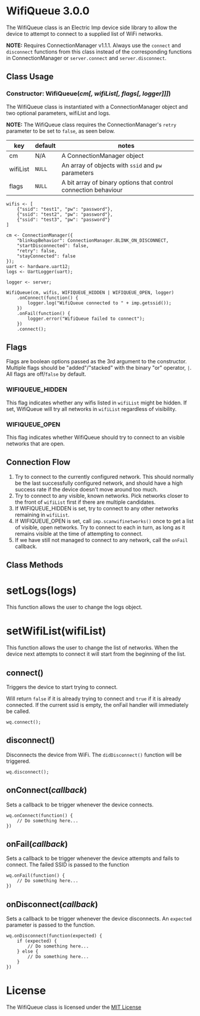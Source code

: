 # WifiQueue 3.0.0

The WifiQueue class is an Electric Imp device side library to allow the device to attempt to connect to a supplied list of WiFi networks.

**NOTE:** Requires ConnectionManager v1.1.1.
Always use the `connect` and `disconnect` functions from this class instead of the corresponding functions in ConnectionManager or `server.connect` and `server.disconnect`.

## Class Usage

### Constructor: WifiQueue(*cm[, wifiList[,  flags[, logger]]]*)

The WifiQueue class is instantiated with a ConnectionManager object and two optional parameters, wifiList and logs.

**NOTE:** The WifiQueue class requires the ConnectionManager's `retry` parameter to be set to `false`, as seen below.

| key               | default             | notes                                                           |
| ----------------- | ------------------- | -----                                                           |
| cm                | N/A                 | A ConnectionManager object                                      |
| wifiList          | `NULL`              | An array of objects with `ssid` and `pw` parameters             |
| flags             | `NULL`              | A bit array of binary options that control connection behaviour |

```squirrel
wifis <- [
	{"ssid": "test1", "pw": "password"},
	{"ssid": "test2", "pw": "password"},
	{"ssid": "test3", "pw": "password"}
]

cm <- ConnectionManager({
	"blinkupBehavior": ConnectionManager.BLINK_ON_DISCONNECT,
	"startDisconnected": false,
	"retry": false,
	"stayConnected": false
});
uart <- hardware.uart12;
logs <- UartLogger(uart);

logger <- server;

WifiQueue(cm, wifis, WIFIQUEUE_HIDDEN | WIFIQUEUE_OPEN, logger)
	.onConnect(function() {
		logger.log("WifiQueue connected to " + imp.getssid());
	})
	.onFail(function() {
		logger.error("WifiQueue failed to connect");
	})
	.connect();
```

## Flags

Flags are boolean options passed as the 3rd argument to the constructor.  Multiple flags should be "added"/"stacked" with the binary "or" operator, `|`.  All flags are off/`false` by default.

### WIFIQUEUE\_HIDDEN

This flag indicates whether any wifis listed in `wifiList` might be hidden.  If set, WifiQueue will try all networks in `wifiList` regardless of visibility.

### WIFIQUEUE\_OPEN

This flag indicates whether WifiQueue should try to connect to an visible
networks that are open.

## Connection Flow

1. Try to connect to the currently configured network.  This should normally be the last successfully configured network, and should have a high success rate if the device doesn't move around too much.
2. Try to connect to any visible, known networks.  Pick networks closer to the front of `wifiList` first if there are multiple candidates.
3. If WIFIQUEUE\_HIDDEN is set, try to connect to any other networks remaining in `wifiList`.
4. If WIFIQUEUE\_OPEN is set, call `imp.scanwifinetworks()` once to get a list of visible, open networks.  Try to connect to each in turn, as long as it remains visible at the time of attempting to connect.
5. If we have still not managed to connect to any network, call the `onFail` callback.

## Class Methods

# setLogs(logs)

This function allows the user to change the logs object.

# setWifiList(wifiList)

This function allows the user to change the list of networks. When the device next attempts to connect it will start from the beginning of the list.

## connect()

Triggers the device to start trying to connect.

Will return `false` if it is already trying to connect and `true` if it is already connected.
If the current ssid is empty, the onFail handler will immediately be called.

```squirrel
wq.connect();
```

## disconnect()

Disconnects the device from WiFi. The `didDisconnect()` function will be triggered.

```squirrel
wq.disconnect();
```

## onConnect(*callback*)

Sets a callback to be trigger whenever the device connects.

```squirrel
wq.onConnect(function() {
	// Do something here...
})
```

## onFail(*callback*)

Sets a callback to be trigger whenever the device attempts and fails to connect. The failed SSID is passed to the function

```squirrel
wq.onFail(function() {
	// Do something here...
})
```

## onDisconnect(*callback*)

Sets a callback to be trigger whenever the device disconnects. An `expected` parameter is passed to the function.

```squirrel
wq.onDisconnect(function(expected) {
	if (expected) {
		// Do something here...
	} else {
		// Do something here...
	}
})
```

# License

The WifiQueue class is licensed under the [MIT License](https://github.com/mysticpants/WifiQueue/LICENSE)
